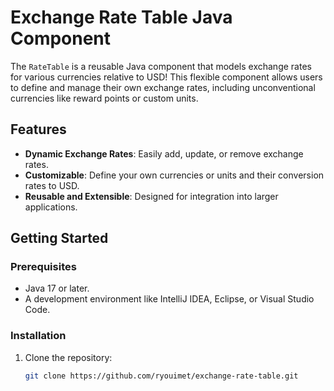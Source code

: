 # Exchange Rate Table Java Component

The `RateTable` is a reusable Java component that models exchange rates for various currencies relative to USD! This flexible component allows users to define and manage their own exchange rates, including unconventional currencies like reward points or custom units.

## Features
- **Dynamic Exchange Rates**: Easily add, update, or remove exchange rates.
- **Customizable**: Define your own currencies or units and their conversion rates to USD.
- **Reusable and Extensible**: Designed for integration into larger applications.

## Getting Started

### Prerequisites
- Java 17 or later.
- A development environment like IntelliJ IDEA, Eclipse, or Visual Studio Code.

### Installation
1. Clone the repository:
   ```bash
   git clone https://github.com/ryouimet/exchange-rate-table.git
   ```

